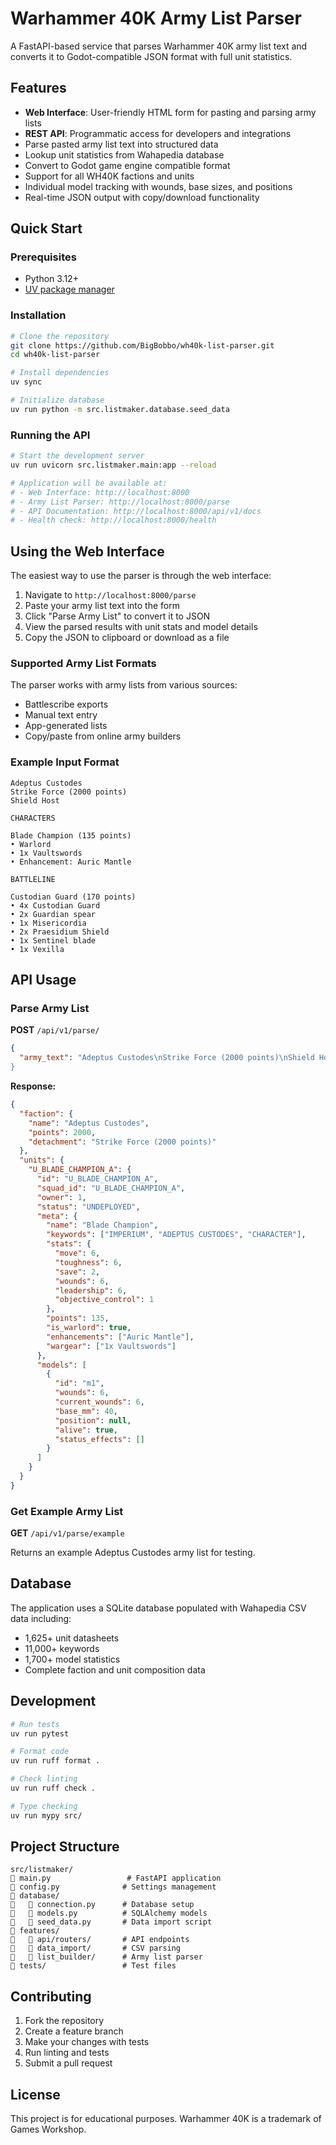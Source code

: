 # Warhammer 40K Army List Parser

A FastAPI-based service that parses Warhammer 40K army list text and converts it to Godot-compatible JSON format with full unit statistics.

## Features

- **Web Interface**: User-friendly HTML form for pasting and parsing army lists
- **REST API**: Programmatic access for developers and integrations
- Parse pasted army list text into structured data
- Lookup unit statistics from Wahapedia database
- Convert to Godot game engine compatible format
- Support for all WH40K factions and units
- Individual model tracking with wounds, base sizes, and positions
- Real-time JSON output with copy/download functionality

## Quick Start

### Prerequisites

- Python 3.12+
- [UV package manager](https://github.com/astral-sh/uv)

### Installation

```bash
# Clone the repository
git clone https://github.com/BigBobbo/wh40k-list-parser.git
cd wh40k-list-parser

# Install dependencies
uv sync

# Initialize database
uv run python -m src.listmaker.database.seed_data
```

### Running the API

```bash
# Start the development server
uv run uvicorn src.listmaker.main:app --reload

# Application will be available at:
# - Web Interface: http://localhost:8000
# - Army List Parser: http://localhost:8000/parse
# - API Documentation: http://localhost:8000/api/v1/docs
# - Health check: http://localhost:8000/health
```

## Using the Web Interface

The easiest way to use the parser is through the web interface:

1. Navigate to `http://localhost:8000/parse`
2. Paste your army list text into the form
3. Click "Parse Army List" to convert it to JSON
4. View the parsed results with unit stats and model details
5. Copy the JSON to clipboard or download as a file

### Supported Army List Formats

The parser works with army lists from various sources:
- Battlescribe exports
- Manual text entry
- App-generated lists
- Copy/paste from online army builders

### Example Input Format

```
Adeptus Custodes
Strike Force (2000 points)
Shield Host

CHARACTERS

Blade Champion (135 points)
• Warlord
• 1x Vaultswords
• Enhancement: Auric Mantle

BATTLELINE

Custodian Guard (170 points)
• 4x Custodian Guard
• 2x Guardian spear
• 1x Misericordia
• 2x Praesidium Shield
• 1x Sentinel blade
• 1x Vexilla
```

## API Usage

### Parse Army List

**POST** `/api/v1/parse/`

```json
{
  "army_text": "Adeptus Custodes\nStrike Force (2000 points)\nShield Host\n\nCHARACTERS\n\nBlade Champion (135 points)\n" Warlord\n" 1x Vaultswords\n" Enhancement: Auric Mantle"
}
```

**Response:**
```json
{
  "faction": {
    "name": "Adeptus Custodes",
    "points": 2000,
    "detachment": "Strike Force (2000 points)"
  },
  "units": {
    "U_BLADE_CHAMPION_A": {
      "id": "U_BLADE_CHAMPION_A",
      "squad_id": "U_BLADE_CHAMPION_A",
      "owner": 1,
      "status": "UNDEPLOYED",
      "meta": {
        "name": "Blade Champion",
        "keywords": ["IMPERIUM", "ADEPTUS CUSTODES", "CHARACTER"],
        "stats": {
          "move": 6,
          "toughness": 6,
          "save": 2,
          "wounds": 6,
          "leadership": 6,
          "objective_control": 1
        },
        "points": 135,
        "is_warlord": true,
        "enhancements": ["Auric Mantle"],
        "wargear": ["1x Vaultswords"]
      },
      "models": [
        {
          "id": "m1",
          "wounds": 6,
          "current_wounds": 6,
          "base_mm": 40,
          "position": null,
          "alive": true,
          "status_effects": []
        }
      ]
    }
  }
}
```

### Get Example Army List

**GET** `/api/v1/parse/example`

Returns an example Adeptus Custodes army list for testing.

## Database

The application uses a SQLite database populated with Wahapedia CSV data including:

- 1,625+ unit datasheets
- 11,000+ keywords
- 1,700+ model statistics
- Complete faction and unit composition data

## Development

```bash
# Run tests
uv run pytest

# Format code
uv run ruff format .

# Check linting
uv run ruff check .

# Type checking
uv run mypy src/
```

## Project Structure

```
src/listmaker/
   main.py                 # FastAPI application
   config.py              # Settings management
   database/
      connection.py      # Database setup
      models.py          # SQLAlchemy models
      seed_data.py       # Data import script
   features/
      api/routers/       # API endpoints
      data_import/       # CSV parsing
      list_builder/      # Army list parser
   tests/                 # Test files
```

## Contributing

1. Fork the repository
2. Create a feature branch
3. Make your changes with tests
4. Run linting and tests
5. Submit a pull request

## License

This project is for educational purposes. Warhammer 40K is a trademark of Games Workshop.